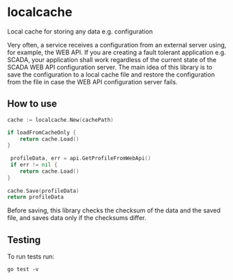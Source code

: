 # localcache
Local cache for storing any data e.g. configuration

Very often, a service receives a configuration from an external server using, for example, the WEB API.
If you are creating a fault tolerant application e.g. SCADA, your application shall work regardless of the current state of the SCADA WEB API configuration server. The main idea of this library is to save the configuration to a local cache file and restore the configuration from the file in case the WEB API configuration server fails.

## How to use

```Go
cache := localcache.New(cachePath)

if loadFromCacheOnly {
	return cache.Load()
}
  
 profileData, err = api.GetProfileFromWebApi()
 if err != nil {
 	return cache.Load()
}
   
cache.Save(profileData)
return profileData
```
Before saving, this library checks the checksum of the data and the saved file, and saves data only if the checksums differ.

## Testing
To run tests run:
```Shell
go test -v
```
